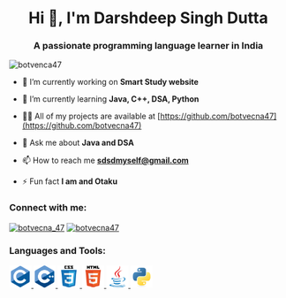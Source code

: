 <h1 align="center">Hi 👋, I'm Darshdeep Singh Dutta</h1>
<h3 align="center">A passionate programming language learner in India</h3>

<p align="left"> <img src="https://komarev.com/ghpvc/?username=botvenca47&label=Profile%20views&color=0e75b6&style=flat" alt="botvenca47" /> </p>

- 🔭 I’m currently working on **Smart Study website**

- 🌱 I’m currently learning **Java, C++, DSA, Python**

- 👨‍💻 All of my projects are available at [https://github.com/botvecna47](https://github.com/botvecna47)

- 💬 Ask me about **Java and DSA**

- 📫 How to reach me **sdsdmyself@gmail.com**

- ⚡ Fun fact **I am and Otaku**

<h3 align="left">Connect with me:</h3>
<p align="left">
<a href="https://twitter.com/botvecna_47" target="blank"><img align="center" src="https://raw.githubusercontent.com/rahuldkjain/github-profile-readme-generator/master/src/images/icons/Social/twitter.svg" alt="botvecna_47" height="30" width="40" /></a>
<a href="https://instagram.com/botvecna47" target="blank"><img align="center" src="https://raw.githubusercontent.com/rahuldkjain/github-profile-readme-generator/master/src/images/icons/Social/instagram.svg" alt="botvecna47" height="30" width="40" /></a>
</p>

<h3 align="left">Languages and Tools:</h3>
<p align="left"> <a href="https://www.cprogramming.com/" target="_blank" rel="noreferrer"> <img src="https://raw.githubusercontent.com/devicons/devicon/master/icons/c/c-original.svg" alt="c" width="40" height="40"/> </a> <a href="https://www.w3schools.com/cpp/" target="_blank" rel="noreferrer"> <img src="https://raw.githubusercontent.com/devicons/devicon/master/icons/cplusplus/cplusplus-original.svg" alt="cplusplus" width="40" height="40"/> </a> <a href="https://www.w3schools.com/css/" target="_blank" rel="noreferrer"> <img src="https://raw.githubusercontent.com/devicons/devicon/master/icons/css3/css3-original-wordmark.svg" alt="css3" width="40" height="40"/> </a> <a href="https://www.w3.org/html/" target="_blank" rel="noreferrer"> <img src="https://raw.githubusercontent.com/devicons/devicon/master/icons/html5/html5-original-wordmark.svg" alt="html5" width="40" height="40"/> </a> <a href="https://www.java.com" target="_blank" rel="noreferrer"> <img src="https://raw.githubusercontent.com/devicons/devicon/master/icons/java/java-original.svg" alt="java" width="40" height="40"/> </a> <a href="https://www.python.org" target="_blank" rel="noreferrer"> <img src="https://raw.githubusercontent.com/devicons/devicon/master/icons/python/python-original.svg" alt="python" width="40" height="40"/> </a> </p>
